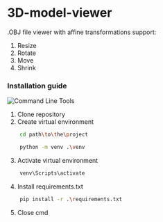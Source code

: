 # 3D-model-viewer

.OBJ file viewer with affine transformations support:

1. Resize
2. Rotate
3. Move
4. Shrink

### Installation guide

![Command Line Tools](./assets/terminal.png?raw=true)

1. Clone repository
2. Create virtual environment

```bash
    cd path\to\the\project
```

```bash
    python -m venv .\venv
```

3. Activate virtual environment

```bash
    venv\Scripts\activate
```

4. Install requirements.txt

```bash
    pip install -r .\requirements.txt
```

5. Close cmd
